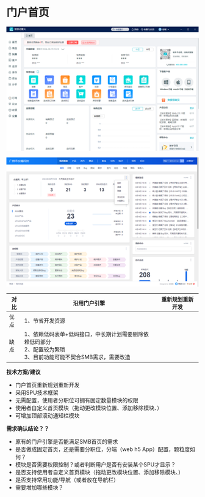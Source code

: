 # 门户首页

![](img/index1.png ':size=100%')

![](img/index2.png ':size=100%')


| 对比 | 沿用门户引擎 | 重新规划重新开发 |
| ---- | ---- | ---- |
| 优点 | 1、节省开发资源 |  |
| 缺点 | 1、依赖低码表单+低码接口，中长期计划需要剔除依赖低码部分<br />2、配置较为繁琐<br />3、目前功能可能不契合SMB需求，需要改造 |  |


**技术方案/建议**
+ 门户首页重新规划重新开发
+ 采用SPU技术框架
+ 无需配置，使用者分职位可拥有固定数量模块的权限
+ 使用者自定义首页模块（拖动更改模块位置、添加移除模块、）
+ 可增加顶部滚动通知栏模块

**需求确认结论？？**
+ 原有的门户引擎是否能满足SMB首页的需求
+ 是否做成固定首页，还是需要分职位，分端（web h5 App）配置，颗粒度如何？
+ 模块是否需要权限控制？或者判断用户是否有安装某个SPU才显示？
+ 是否支持使用者自定义首页模块（拖动更改模块位置、添加移除模块、）
+ 是否支持常用功能/导航（或者放在导航栏）
+ 需要增加哪些模块？
